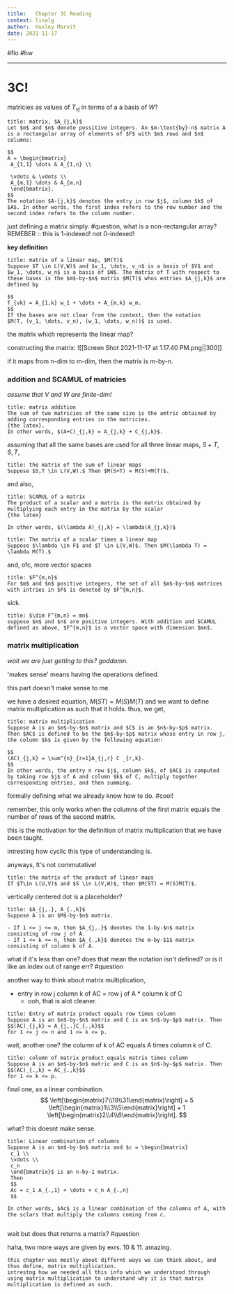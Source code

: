 ```yaml
---
title:   Chapter 3C Reading
context: linalg
author:  Huxley Marvit
date: 2021-11-17
---
```


#flo  #hw 

***


# 3C! 

matricies as values of $T_{vj}$ in terms of a a basis of $W$?

```ad-def
title: matrix, $A_{j,k}$
Let $m$ and $n$ denote possitive integers. An $m-\text{by}-n$ matrix A is a rectangular array of elements of $F$ with $m$ rows and $n$ columns:

$$
A = \begin{bmatrix} 
 A_{1,1} \dots & A_{1,n} \\
 
 \vdots & \vdots \\
 A_{m,1} \dots & A_{m,n}
 \end{bmatrix}.
$$
The notation $A-{j,k}$ denotes the entry in row $j$, column $k$ of $A$. In other words, the first index refers to the row number and the second index refers to the column number.

```
just defining a matrix simply. #question, what is a non-rectangular array?
REMEBER :: this is 1-indexed! not 0-indexed! 

**key definition**
```ad-def
title: matrix of a linear map, $M(T)$
Suppose $T \in L(V,W)$ and $v_1, \dots, v_n$ is a basis of $V$ and $w_1, \dots, w_n$ is a basis of $W$. The matrix of T with respect to these bases is the $m$-by-$n$ matrix $M(T)$ whos entries $A_{j,k}$ are defined by 

$$
T_{vk} = A_{1,k} w_1 + \dots + A_{m,k} w_m.
$$
If the bases are not clear from the context, then the notation 
$M(T, (v_1, \dots, v_n), (w_1, \dots, w_n))$ is used.

```

the matrix which represents the linear map? 

constructing the matrix:
![[Screen Shot 2021-11-17 at 1.17.40 PM.png||300]]

if it maps from n-dim to m-dim, then the matrix is m-by-n.

### addition and SCAMUL of matricies
*assume that V and W are finite-dim!*

```ad-def
title: matrix addition
The sum of two matricies of the same size is the amtric obtained by adding corresponding entries in the matricies.
{the latex}.
In other words, $(A+C)_{j,k} = A_{j,k} + C_{j,k}$.
```

assuming that all the same bases are used for all three linear maps, $S+T, S, T$,

```ad-def
title: the matrix of the sum of linear maps
Suppose $S,T \in L(V,W).$ Then $M(S+T) = M(S)+M(T)$.
```

and also,
```ad-def 
title: SCAMUL of a matrix
The product of a scalar and a matrix is the matrix obtained by multiplying each entry in the matrix by the scalar
{the latex}

In other words, $(\lambda A)_{j,k} = \lambda(A_{j,k})$

```

```ad-def
title: The matrix of a scalar times a linear map
Suppose $\lambda \in F$ and $T \in L(V,W)$. Then $M(\lambda T) = \lambda M(T).$
```

and, ofc, more vector spaces

```ad-def
title: $F^{m,n}$
For $m$ and $n$ positive integers, the set of all $m$-by-$n$ matrices with intries in $F$ is denoted by $F^{m,n}$.

```
sick.

```ad-def
title: $\dim F^{m,n} = mn$
suppose $m$ and $n$ are positive integers. With addition and SCAMUL defined as above, $F^{m,n}$ is a vector space with dimension $mn$.
```

### matrix multiplication
*wait we are just getting to this? goddamn.*

'makes sense' means having the operations defined.

this part doesn't make sense to me.

we have a desired equation, $M(ST)=M(S)M(T)$ and we want to define matrix multiplication as such that it holds. thus, we get, 

```ad-def
title: matrix multiplication
Suppose A is an $m$-by-$n$ matrix and $C$ is an $n$-by-$p$ matrix. Then $AC$ is defined to be the $m$-by-$p$ matrix whose entry in row j, the column $k$ is given by the following equation:

$$
(AC)_{j,k} = \sum^{n}_{r=1}A_{j,r} C _{r,k}.
$$
In other words, the entry n row $j$, column $k$, of $AC$ is computed by taking row $j$ of A and column $k$ of C, multiply together corresponding entries, and then summing.
```
formally defining what we already know how to do. #cool!

remember, this only works when the columns of the first matrix equals the number of rows of the second matrix.

this is the motivation for the definition of matrix multiplication that we have been taught. 

intresting how cyclic this type of understanding is.


anyways, It's not commutative! 
```ad-def
title: the matrix of the product of linear maps
If $T\in L(U,V)$ and $S \in L(V,W)$, then $M(ST) = M(S)M(T)$.
```

vertically centered dot is a placeholder?

```ad-def
title: $A_{j,.}, A_{.,k}$
Suppose A is an $M$-by-$n$ matrix.

- If 1 <= j <= m, then $A_{j,.}$ denotes the 1-by-$n$ matrix consisting of row j of A.
- If 1 <= k <= n, then $A_{.,k}$ denotes the m-by-$1$ matrix consisting of column k of A.
```
what if it's less than one? does that mean the notation isn't defined? or is it like an index out of range err? #question

another way to think about matrix multiplication, 
- entry in row j column k of AC = row j of A * column k of C
	- ooh, that is alot cleaner.

```ad-def
title: Entry of matrix product equals row times column
Suppose A is an $m$-by-$n$ matrix and C is an $n$-by-$p$ matrix. Then 
$$(AC)_{j,k} = A_{j,.}C_{.,k}$$
for 1 <= j <= n and 1 <= k <= p.
```

wait, another one?
the column of k of AC equals A times column k of C.

```ad-def
title: column of matrix product equals matrix times column
Suppose A is an $m$-by-$n$ matric and C is an $n$-by-$p$ matrix. Then 
$$(AC)_{.,k} = AC_{.,k}$$
for 1 <= k <= p.
```

final one, as a linear combination.
$$
\left[\begin{matrix}7\\19\\31\end{matrix}\right] = 5 \left[\begin{matrix}1\\3\\5\end{matrix}\right] + 1 \left[\begin{matrix}2\\4\\6\end{matrix}\right].
$$

what? this doesnt make sense.


```ad-def
title: Linear combination of columns
Suppose A is an $m$-by-$n$ matrix and $c = \begin{bmatrix} 
 c_1 \\ 
 \vdots \\ 
 c_n  
 \end{bmatrix}$ is an n-by-1 matrix. 
 Then 
 $$
 Ac = c_1 A_{.,1} + \dots + c_n A_{.,n}
 $$

In other words, $Ac$ is a linear combination of the columns of A, with the sclars that multiply the columns coming from c.
 
```
wait but does that returns a matrix? #question 

haha, two more ways are given by exrs. 10 & 11. amazing.


```ad-reflection
this chapter was mostly about differnt ways we can think about, and thus define, matrix multiplication. 
intrestng how we needed all this info which we understood through using matrix multiplication to understand why it is that matrix multiplication is defined as such.
```















